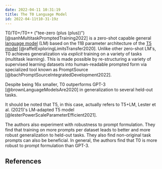 ```yaml
---
date: 2022-04-11 10:31:19
title: The T0 Language Model
id: 2022-04-11t10-31-19z
---
```


T0/T0+/T0++ ("tee-zero (plus (plus))") [@sanhMultitaskPromptedTraining2022] is a
zero-shot capable general [language model](./2021-12-20t11-06-56z.md) (LM) based
on the 11B parameter architecture of the [T5 model](./2022-05-12t15-31-59z.md)
[@raffelExploringLimitsTransfer2020]. Unlike other zero-shot LM's, T0 achieves
generalization via _explicit_ training on a variety of tasks (multitask
learning). This is made possible by re-structuring a variety of supervised
learning datasets into human-readable prompted form via specialized tool known
as PromptSource [@bachPromptSourceIntegratedDevelopment2022].

Despite being 16x smaller, T0 outperforms GPT-3 [@brownLanguageModelsAre2020] in
generalization to several held-out tasks.

It should be noted that T5, in this case, actually refers to T5+LM, Lester et
al. (2021)'s LM-adapted T5 model [@lesterPowerScaleParameterEfficient2021].

The authors also experiment with robustness to prompt formulation. They find
that training on more prompts per dataset leads to better and more robust
generalization to held-out tasks. They also find non-original task prompts can
also be beneficial. In general, the authors find that T0 is more robust to
prompt formulation than GPT-3.

## References
